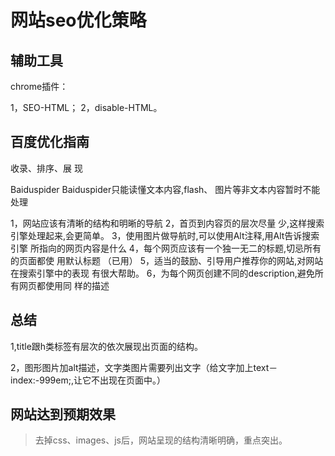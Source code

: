 # 网站seo优化策略

## 辅助工具

chrome插件：

1，SEO-HTML； 2，disable-HTML。

## 百度优化指南
收录、排序、展 现 

Baiduspider 
Baiduspider只能读懂文本内容,flash、 图片等非文本内容暂时不能处理 

1，网站应该有清晰的结构和明晰的导航 
2，首页到内容页的层次尽量 少,这样搜索引擎处理起来,会更简单。 
3，使用图片做导航时,可以使用Alt注释,用Alt告诉搜索引擎 所指向的网页内容是什么 
4，每个网页应该有一个独一无二的标题,切忌所有的页面都使 用默认标题 （已用）
5，适当的鼓励、引导用户推荐你的网站,对网站在搜索引擎中的表现 有很大帮助。 
6，为每个网页创建不同的description,避免所有网页都使用同 样的描述 

## 总结
1,title跟h类标签有层次的依次展现出页面的结构。

2，图形图片加alt描述，文字类图片需要列出文字（给文字加上text－index:-999em;,让它不出现在页面中。）

## 网站达到预期效果
 > 去掉css、images、js后，网站呈现的结构清晰明确，重点突出。



